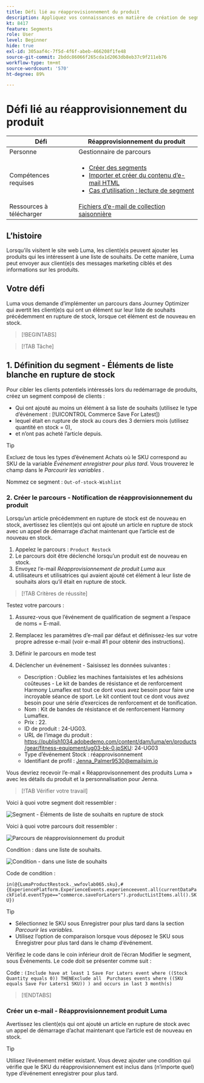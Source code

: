 ```yaml
---
title: Défi lié au réapprovisionnement du produit
description: Appliquez vos connaissances en matière de création de segments et testez vos compétences.
kt: 8417
feature: Segments
role: User
level: Beginner
hide: true
exl-id: 305aaf4c-7f5d-4f6f-abeb-466208f1fe48
source-git-commit: 2bddc86066f265cda1d2063db8eb37c9f211eb76
workflow-type: tm+mt
source-wordcount: '570'
ht-degree: 89%

---
```


# Défi lié au réapprovisionnement du produit

| Défi | Réapprovisionnement du produit |
|---|---|
| Personne | Gestionnaire de parcours |
| Compétences requises | <ul><li>[Créer des segments](https://experienceleague.adobe.com/docs/journey-optimizer-learn/tutorials/create-segments.html?lang=fr)</li><li> [Importer et créer du contenu d’e-mail HTML](https://experienceleague.adobe.com/docs/journey-optimizer-learn/tutorials/create-messages/import-and-author-html-email-content.html?lang=fr)</li><li>[Cas d’utilisation : lecture de segment](https://experienceleague.adobe.com/docs/journey-optimizer-learn/tutorials/create-journeys/use-case-read-segment.html?lang=fr)</li> |
| Ressources à télécharger | [Fichiers d’e-mail de collection saisonnière](/help/challenges/assets/email-assets/emails-seasonal-collection-announcement.zip) |

## L’histoire

Lorsqu’ils visitent le site web Luma, les client(e)s peuvent ajouter les produits qui les intéressent à une liste de souhaits. De cette manière, Luma peut envoyer aux client(e)s des messages marketing ciblés et des informations sur les produits.

## Votre défi

Luma vous demande d’implémenter un parcours dans Journey Optimizer qui avertit les client(e)s qui ont un élément sur leur liste de souhaits précédemment en rupture de stock, lorsque cet élément est de nouveau en stock.

>[!BEGINTABS]

>[!TAB Tâche]

## 1. Définition du segment - Éléments de liste blanche en rupture de stock

Pour cibler les clients potentiels intéressés lors du redémarrage de produits, créez un segment composé de clients :

* Qui ont ajouté au moins un élément à sa liste de souhaits (utilisez le type d’événement : [!UICONTROL Commerce Save For Latest])
* lequel était en rupture de stock au cours des 3 derniers mois (utilisez quantité en stock = 0),
* et n’ont pas acheté l’article depuis.

>[!TIP]
>Excluez de tous les types d’événement Achats où le SKU correspond au SKU de la variable *Événement enregistrer pour plus tard*. Vous trouverez le champ dans le *Parcourir les variables* .

Nommez ce segment : `Out-of-stock-Wishlist`


### 2. Créer le parcours - Notification de réapprovisionnement du produit

Lorsqu’un article précédemment en rupture de stock est de nouveau en stock, avertissez les client(e)s qui ont ajouté un article en rupture de stock avec un appel de démarrage d’achat maintenant que l’article est de nouveau en stock.

1. Appelez le parcours : `Product Restock`
2. Le parcours doit être déclenché lorsqu’un produit est de nouveau en stock.
3. Envoyez l’e-mail *Réapprovisionnement de produit Luma* aux
4. utilisateurs et utilisatrices qui avaient ajouté cet élément à leur liste de souhaits alors qu’il était en rupture de stock.

>[!TAB Critères de réussite]

Testez votre parcours :

1. Assurez-vous que l’événement de qualification de segment a l’espace de noms = E-mail.
1. Remplacez les paramètres d’e-mail par défaut et définissez-les sur votre propre adresse e-mail (voir e-mail #1 pour obtenir des instructions).
1. Définir le parcours en mode test
1. Déclencher un événement - Saisissez les données suivantes :

   * Description : Oubliez les machines fantaisistes et les adhésions coûteuses - Le kit de bandes de résistance et de renforcement Harmony Lumaflex est tout ce dont vous avez besoin pour faire une incroyable séance de sport. Le kit contient tout ce dont vous avez besoin pour une série d’exercices de renforcement et de tonification.
   * Nom : Kit de bandes de résistance et de renforcement Harmony Lumaflex.
   * Prix : 22.
   * ID de produit : 24-UG03.
   * URL de l’image du produit : https://publish1034.adobedemo.com/content/dam/luma/en/products/gear/fitness-equipment/ug03-bk-0.jpSKU: 24-UG03
   * Type d’événement Stock : réapprovisonnement
   * Identifiant de profil : Jenna_Palmer9530@emailsim.io

Vous devriez recevoir l’e-mail « Réapprovisonnement des produits Luma » avec les détails du produit et la personnalisation pour Jenna.

>[!TAB Vérifier votre travail]

Voici à quoi votre segment doit ressembler :

![Segment - Éléments de liste de souhaits en rupture de stock](/help/challenges/assets/C1-S2.png)




Voici à quoi votre parcours doit ressembler :

![Parcours de réapprovisionnement du produit](/help/challenges/assets/c3-j3-journey.png)

Condition : dans une liste de souhaits.

![Condition - dans une liste de souhaits](/help/challenges/assets/c3-j3-condition.png)

Code de condition :

```in(@{LumaProductRestock._wwfovlab065.sku},#{ExperiencePlatform.ExperienceEvents.experienceevent.all(currentDataPackField.eventType=="commerce.saveForLaters").productListItems.all().SKU})```


>[!TIP]
> * Sélectionnez le SKU sous Enregistrer pour plus tard dans la section *Parcourir les variables*.
> * Utilisez l’option de comparaison lorsque vous déposez le SKU sous Enregistrer pour plus tard dans le champ d’événement.


Vérifiez le code dans le coin inférieur droit de l’écran Modifier le segment, sous Événements. Le code doit se présenter comme suit :

Code :
```(Include have at least 1 Save For Laters event where ((Stock Quantity equals 0)) THENExclude all  Purchases events where ((SKU equals Save For Laters1 SKU)) ) and occurs in last 3 month(s)```

>[!ENDTABS]

### Créer un e-mail - Réapprovisionnement produit Luma

Avertissez les client(e)s qui ont ajouté un article en rupture de stock avec un appel de démarrage d’achat maintenant que l’article est de nouveau en stock.



>[!TIP]
>
> Utilisez l’événement métier existant. Vous devez ajouter une condition qui vérifie que le SKU du réapprovisionnement est inclus dans (n’importe quel) type d’événement enregistrer pour plus tard.




